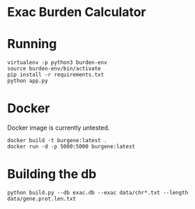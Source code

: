 
# Exac Burden Calculator

# Running
```
virtualenv -p python3 burden-env
source burden-env/bin/activate
pip install -r requirements.txt
python app.py
```

# Docker
Docker image is currently untested.
```
docker build -t burgene:latest .
docker run -d -p 5000:5000 burgene:latest
```

# Building the db
```
python build.py --db exac.db --exac data/chr*.txt --length data/gene.prot.len.txt
```
